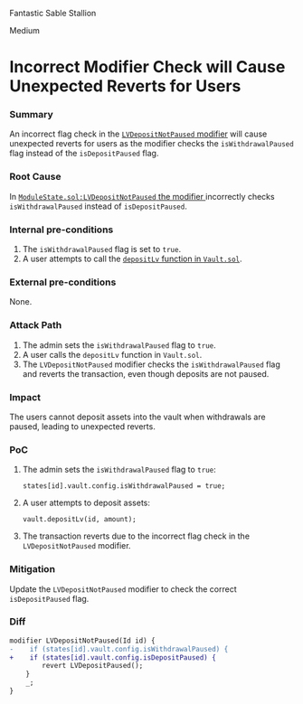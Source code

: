 Fantastic Sable Stallion

Medium

# Incorrect Modifier Check will Cause Unexpected Reverts for Users

### Summary

An incorrect flag check in the [`LVDepositNotPaused` modifier](https://github.com/sherlock-audit/2024-08-cork-protocol/blob/main/Depeg-swap/contracts/core/ModuleState.sol#L108-L113) will cause unexpected reverts for users as the modifier checks the `isWithdrawalPaused` flag instead of the `isDepositPaused` flag.


### Root Cause

In [`ModuleState.sol:LVDepositNotPaused` the modifier ](https://github.com/sherlock-audit/2024-08-cork-protocol/blob/main/Depeg-swap/contracts/core/ModuleState.sol#L108-L113)incorrectly checks `isWithdrawalPaused` instead of `isDepositPaused`.


### Internal pre-conditions

1. The `isWithdrawalPaused` flag is set to `true`.
2. A user attempts to call the [`depositLv` function in `Vault.sol`](https://github.com/sherlock-audit/2024-08-cork-protocol/blob/main/Depeg-swap/contracts/core/Vault.sol#L33-L37).


### External pre-conditions

None.

### Attack Path

1. The admin sets the `isWithdrawalPaused` flag to `true`.
2. A user calls the `depositLv` function in `Vault.sol`.
3. The `LVDepositNotPaused` modifier checks the `isWithdrawalPaused` flag and reverts the transaction, even though deposits are not paused.


### Impact

The users cannot deposit assets into the vault when withdrawals are paused, leading to unexpected reverts.


### PoC

1. The admin sets the `isWithdrawalPaused` flag to `true`:
    ```solidity
    states[id].vault.config.isWithdrawalPaused = true;
    ```
2. A user attempts to deposit assets:
    ```solidity
    vault.depositLv(id, amount);
    ```
3. The transaction reverts due to the incorrect flag check in the `LVDepositNotPaused` modifier.


### Mitigation

Update the `LVDepositNotPaused` modifier to check the correct `isDepositPaused` flag.

### Diff
```diff
modifier LVDepositNotPaused(Id id) {
-    if (states[id].vault.config.isWithdrawalPaused) {
+    if (states[id].vault.config.isDepositPaused) {
        revert LVDepositPaused();
    }
    _;
}
```
